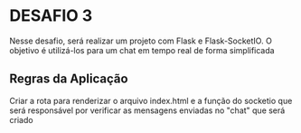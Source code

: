 <h1>DESAFIO 3</h1>

<p>Nesse desafio, será realizar um projeto com Flask e Flask-SocketIO. O objetivo é utilizá-los para um chat em tempo real de forma simplificada</p>

<h2>Regras da Aplicação</h2>
<p>Criar a rota para renderizar o arquivo index.html e a função do socketio que será responsável por verificar as mensagens enviadas no "chat" que será criado</p>